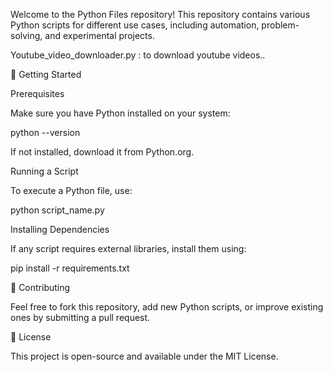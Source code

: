 Welcome to the Python Files repository! This repository contains various Python scripts for different use cases, including automation, problem-solving, and experimental projects.


Youtube_video_downloader.py : to download youtube videos..


🚀 Getting Started

Prerequisites

Make sure you have Python installed on your system:

python --version

If not installed, download it from Python.org.

Running a Script

To execute a Python file, use:

python script_name.py

Installing Dependencies

If any script requires external libraries, install them using:

pip install -r requirements.txt

🤝 Contributing

Feel free to fork this repository, add new Python scripts, or improve existing ones by submitting a pull request.

📜 License

This project is open-source and available under the MIT License.


